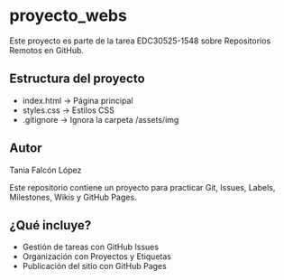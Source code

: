 # proyecto_webs

Este proyecto es parte de la tarea EDC30525-1548 sobre Repositorios Remotos en GitHub.

## Estructura del proyecto

- index.html → Página principal
- styles.css → Estilos CSS
- .gitignore → Ignora la carpeta /assets/img

## Autor

Tania Falcón López


Este repositorio contiene un proyecto para practicar Git, Issues, Labels, Milestones, Wikis y GitHub Pages.

## ¿Qué incluye?
- Gestión de tareas con GitHub Issues
- Organización con Proyectos y Etiquetas
- Publicación del sitio con GitHub Pages
